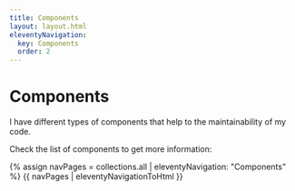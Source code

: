 ```yaml
---
title: Components
layout: layout.html
eleventyNavigation:
  key: Components
  order: 2
---
```


# Components

I have different types of components that help to the maintainability of my code.

Check the list of components to get more information:

{% assign navPages = collections.all | eleventyNavigation: "Components" %}
{{ navPages | eleventyNavigationToHtml }}